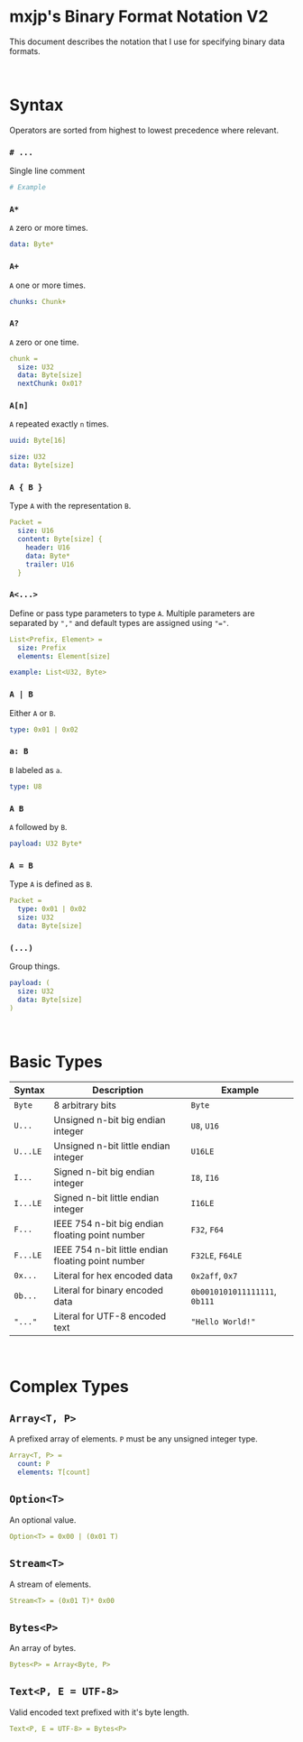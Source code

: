 # mxjp's Binary Format Notation V2
This document describes the notation that I use for specifying binary data formats.

<br>



# Syntax
Operators are sorted from highest to lowest precedence where relevant.

### `# ...`
Single line comment
```yml
# Example
```

### `A*`
`A` zero or more times.
```yml
data: Byte*
```

### `A+`
`A` one or more times.
```yml
chunks: Chunk+
```

### `A?`
`A` zero or one time.
```yml
chunk =
  size: U32
  data: Byte[size]
  nextChunk: 0x01?
```

### `A[n]`
`A` repeated exactly `n` times.
```yml
uuid: Byte[16]
```
```yml
size: U32
data: Byte[size]
```

### `A { B }`
Type `A` with the representation `B`.
```yml
Packet =
  size: U16
  content: Byte[size] {
    header: U16
    data: Byte*
    trailer: U16
  }
```

### `A<...>`
Define or pass type parameters to type `A`. Multiple parameters are separated by `","` and default types are assigned using `"="`.
```yml
List<Prefix, Element> =
  size: Prefix
  elements: Element[size]
```
```yml
example: List<U32, Byte>
```

### `A | B`
Either `A` or `B`.
```yml
type: 0x01 | 0x02
```

### `a: B`
`B` labeled as `a`.
```yml
type: U8
```

### `A B`
`A` followed by `B`.
```yml
payload: U32 Byte*
```

### `A = B`
Type `A` is defined as `B`.
```yml
Packet =
  type: 0x01 | 0x02
  size: U32
  data: Byte[size]
```

### `(...)`
Group things.
```yml
payload: (
  size: U32
  data: Byte[size]
)
```

<br>



# Basic Types

| Syntax | Description | Example |
|-|-|-|
| `Byte` | 8 arbitrary bits | `Byte` |
| `U...` | Unsigned n-bit big endian integer | `U8`, `U16` |
| `U...LE` | Unsigned n-bit little endian integer | `U16LE` |
| `I...` | Signed n-bit big endian integer | `I8`, `I16` |
| `I...LE` | Signed n-bit little endian integer | `I16LE` |
| `F...` | IEEE 754 n-bit big endian floating point number | `F32`, `F64` |
| `F...LE` | IEEE 754 n-bit little endian floating point number | `F32LE`, `F64LE` |
| `0x...` | Literal for hex encoded data | `0x2aff`, `0x7` |
| `0b...` | Literal for binary encoded data | `0b0010101011111111`, `0b111` |
| `"..."` | Literal for UTF-8 encoded text | `"Hello World!"` |

<br>



# Complex Types

## `Array<T, P>`
A prefixed array of elements. `P` must be any unsigned integer type.
```yml
Array<T, P> =
  count: P
  elements: T[count]
```

## `Option<T>`
An optional value.
```yml
Option<T> = 0x00 | (0x01 T)
```

## `Stream<T>`
A stream of elements.
```yml
Stream<T> = (0x01 T)* 0x00
```

## `Bytes<P>`
An array of bytes.
```yml
Bytes<P> = Array<Byte, P>
```

## `Text<P, E = UTF-8>`
Valid encoded text prefixed with it's byte length.
```yml
Text<P, E = UTF-8> = Bytes<P>
```
